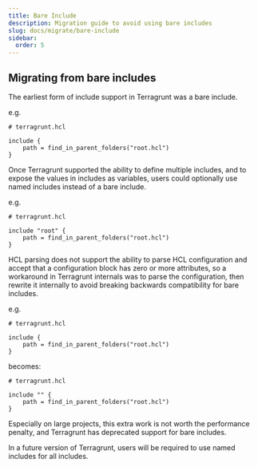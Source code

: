 ```yaml
---
title: Bare Include
description: Migration guide to avoid using bare includes
slug: docs/migrate/bare-include
sidebar:
  order: 5
---
```


## Migrating from bare includes

The earliest form of include support in Terragrunt was a bare include.

e.g.

```hcl
# terragrunt.hcl

include {
    path = find_in_parent_folders("root.hcl")
}
```

Once Terragrunt supported the ability to define multiple includes, and to expose the values in includes as variables, users could optionally use named includes instead of a bare include.

e.g.

```hcl
# terragrunt.hcl

include "root" {
    path = find_in_parent_folders("root.hcl")
}
```

HCL parsing does not support the ability to parse HCL configuration and accept that a configuration block has zero or more attributes, so a workaround in Terragrunt internals was to parse the configuration, then rewrite it internally to avoid breaking backwards compatibility for bare includes.

e.g.

```hcl
# terragrunt.hcl

include {
    path = find_in_parent_folders("root.hcl")
}
```

becomes:

```hcl
# terragrunt.hcl

include "" {
    path = find_in_parent_folders("root.hcl")
}
```

Especially on large projects, this extra work is not worth the performance penalty, and Terragrunt has deprecated support for bare includes.

In a future version of Terragrunt, users will be required to use named includes for all includes.
